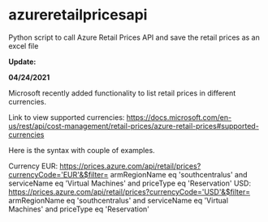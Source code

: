 # azureretailpricesapi
Python script to call Azure Retail Prices API and save the retail prices as an excel file

**Update:**

**04/24/2021** 

Microsoft recently added functionality to list retail prices in different currencies. 

Link to view supported currencies:
https://docs.microsoft.com/en-us/rest/api/cost-management/retail-prices/azure-retail-prices#supported-currencies

Here is the syntax with couple of examples.

Currency 
EUR:
https://prices.azure.com/api/retail/prices?currencyCode='EUR'&$filter= armRegionName eq 'southcentralus' and serviceName eq 'Virtual Machines' and priceType eq 'Reservation'
USD:
https://prices.azure.com/api/retail/prices?currencyCode='USD'&$filter= armRegionName eq 'southcentralus' and serviceName eq 'Virtual Machines' and priceType eq 'Reservation'
